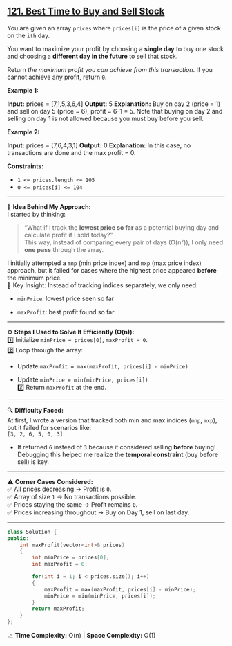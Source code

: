 
## [121. Best Time to Buy and Sell Stock](https://leetcode.com/problems/best-time-to-buy-and-sell-stock/)
You are given an array  `prices`  where  `prices[i]`  is the price of a given stock on the  `ith`  day.

You want to maximize your profit by choosing a  **single day**  to buy one stock and choosing a  **different day in the future**  to sell that stock.

Return  _the maximum profit you can achieve from this transaction_. If you cannot achieve any profit, return  `0`.

**Example 1:**

**Input:** prices = [7,1,5,3,6,4]
**Output:** 5
**Explanation:** Buy on day 2 (price = 1) and sell on day 5 (price = 6), profit = 6-1 = 5.
Note that buying on day 2 and selling on day 1 is not allowed because you must buy before you sell.

**Example 2:**

**Input:** prices = [7,6,4,3,1]
**Output:** 0
**Explanation:** In this case, no transactions are done and the max profit = 0.

**Constraints:**

-   `1 <= prices.length <= 105`
-   `0 <= prices[i] <= 104`
- ----
🧩 **Idea Behind My Approach:**  
I started by thinking:

> “What if I track the **lowest price so far** as a potential buying day and calculate profit if I sold today?”  
> This way, instead of comparing every pair of days (O(n²)), I only need **one pass** through the array.

I initially attempted a `mnp` (min price index) and `mxp` (max price index) approach, but it failed for cases where the highest price appeared **before** the minimum price.  
🔑 Key Insight: Instead of tracking indices separately, we only need:

-   `minPrice`: lowest price seen so far
    
-   `maxProfit`: best profit found so far
    

----------

⚙️ **Steps I Used to Solve It Efficiently (O(n)):**  
1️⃣ Initialize `minPrice = prices[0]`, `maxProfit = 0`.  
2️⃣ Loop through the array:

-   Update `maxProfit = max(maxProfit, prices[i] - minPrice)`
    
-   Update `minPrice = min(minPrice, prices[i])`  
3️⃣ Return `maxProfit` at the end.
    

----------

🔍 **Difficulty Faced:**  
At first, I wrote a version that tracked both min and max indices (`mnp`, `mxp`), but it failed for scenarios like:  
`[3, 2, 6, 5, 0, 3]`

-   It returned `6` instead of `3` because it considered selling **before** buying!  
    Debugging this helped me realize the **temporal constraint** (buy before sell) is key.
    

----------

⚠️ **Corner Cases Considered:**  
✅ All prices decreasing → Profit is `0`.  
✅ Array of size `1` → No transactions possible.  
✅ Prices staying the same → Profit remains `0`.  
✅ Prices increasing throughout → Buy on Day 1, sell on last day.

----------
```cpp
class Solution {
public:
    int maxProfit(vector<int>& prices) 
    {
        int minPrice = prices[0];
        int maxProfit = 0;

        for(int i = 1; i < prices.size(); i++) 
        {
            maxProfit = max(maxProfit, prices[i] - minPrice);
            minPrice = min(minPrice, prices[i]);
        }
        return maxProfit;
    }
};

```

📈 **Time Complexity:** O(n) | **Space Complexity:** O(1)
